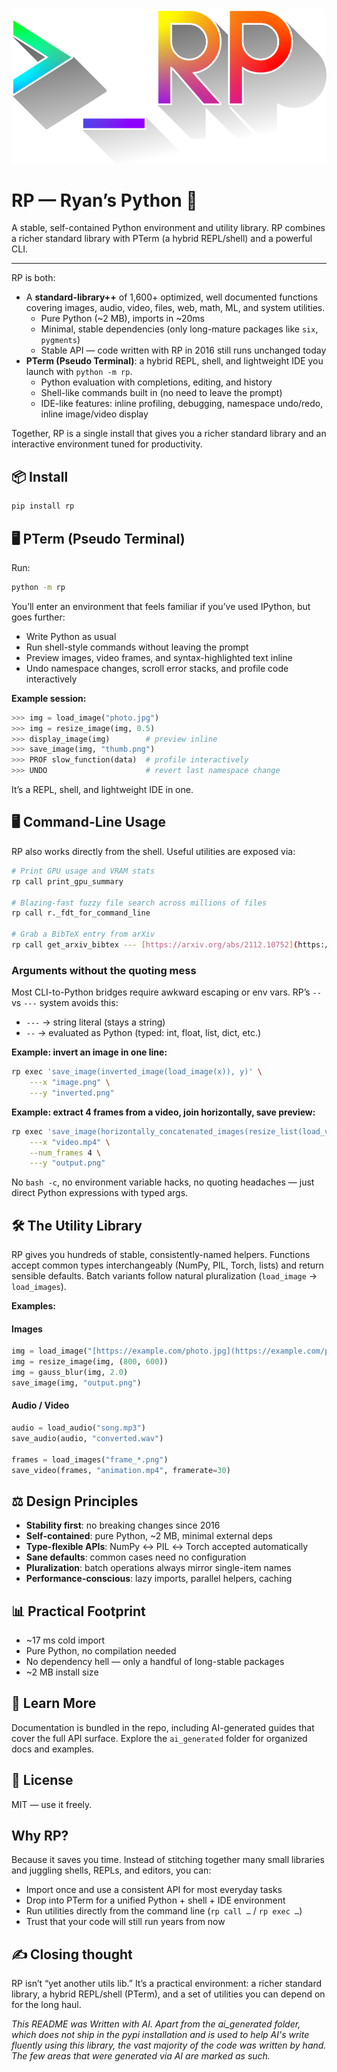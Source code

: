<img src="./misc/rp_logo.svg">

# RP — Ryan’s Python 🐍

A stable, self-contained Python environment and utility library. RP combines a richer standard library with PTerm (a hybrid REPL/shell) and a powerful CLI.

---

RP is both:

* A **standard-library++** of 1,600+ optimized, well documented functions covering images, audio, video, files, web, math, ML, and system utilities.
    * Pure Python (~2 MB), imports in ~20ms
    * Minimal, stable dependencies (only long-mature packages like `six`, `pygments`)
    * Stable API — code written with RP in 2016 still runs unchanged today
* **PTerm (Pseudo Terminal)**: a hybrid REPL, shell, and lightweight IDE you launch with `python -m rp`.
    * Python evaluation with completions, editing, and history
    * Shell-like commands built in (no need to leave the prompt)
    * IDE-like features: inline profiling, debugging, namespace undo/redo, inline image/video display

Together, RP is a single install that gives you a richer standard library and an interactive environment tuned for productivity.

## 📦 Install

```bash
pip install rp
```

## 🖥️ PTerm (Pseudo Terminal)

Run:

```bash
python -m rp
```

You’ll enter an environment that feels familiar if you’ve used IPython, but goes further:

* Write Python as usual
* Run shell-style commands without leaving the prompt
* Preview images, video frames, and syntax-highlighted text inline
* Undo namespace changes, scroll error stacks, and profile code interactively

**Example session:**

```python
>>> img = load_image("photo.jpg")
>>> img = resize_image(img, 0.5)
>>> display_image(img)        # preview inline
>>> save_image(img, "thumb.png")
>>> PROF slow_function(data)  # profile interactively
>>> UNDO                      # revert last namespace change
```

It’s a REPL, shell, and lightweight IDE in one.

## 🖥️ Command-Line Usage

RP also works directly from the shell. Useful utilities are exposed via:

```bash
# Print GPU usage and VRAM stats
rp call print_gpu_summary

# Blazing-fast fuzzy file search across millions of files
rp call r._fdt_for_command_line

# Grab a BibTeX entry from arXiv
rp call get_arxiv_bibtex --- [https://arxiv.org/abs/2112.10752](https://arxiv.org/abs/2112.10752)
```

### Arguments without the quoting mess

Most CLI-to-Python bridges require awkward escaping or env vars. RP’s `--` vs `---` system avoids this:

* `---` → string literal (stays a string)
* `--`  → evaluated as Python (typed: int, float, list, dict, etc.)

**Example: invert an image in one line:**

```bash
rp exec 'save_image(inverted_image(load_image(x)), y)' \
    ---x "image.png" \
    ---y "inverted.png"
```

**Example: extract 4 frames from a video, join horizontally, save preview:**

```bash
rp exec 'save_image(horizontally_concatenated_images(resize_list(load_video(x), num_frames)), y)' \
    ---x "video.mp4" \
    --num_frames 4 \
    ---y "output.png"
```

No `bash -c`, no environment variable hacks, no quoting headaches — just direct Python expressions with typed args.

## 🛠️ The Utility Library

RP gives you hundreds of stable, consistently-named helpers. Functions accept common types interchangeably (NumPy, PIL, Torch, lists) and return sensible defaults. Batch variants follow natural pluralization (`load_image` → `load_images`).

**Examples:**

#### Images

```python
img = load_image("[https://example.com/photo.jpg](https://example.com/photo.jpg)")
img = resize_image(img, (800, 600))
img = gauss_blur(img, 2.0)
save_image(img, "output.png")
```

#### Audio / Video

```python
audio = load_audio("song.mp3")
save_audio(audio, "converted.wav")

frames = load_images("frame_*.png")
save_video(frames, "animation.mp4", framerate=30)
```

## ⚖️ Design Principles

* **Stability first**: no breaking changes since 2016
* **Self-contained**: pure Python, ~2 MB, minimal external deps
* **Type-flexible APIs**: NumPy ↔ PIL ↔ Torch accepted automatically
* **Sane defaults**: common cases need no configuration
* **Pluralization**: batch operations always mirror single-item names
* **Performance-conscious**: lazy imports, parallel helpers, caching

## 📊 Practical Footprint

* ~17 ms cold import
* Pure Python, no compilation needed
* No dependency hell — only a handful of long-stable packages
* ~2 MB install size

## 📖 Learn More

Documentation is bundled in the repo, including AI-generated guides that cover the full API surface. Explore the `ai_generated` folder for organized docs and examples.

## 📜 License

MIT — use it freely.

## Why RP?

Because it saves you time. Instead of stitching together many small libraries and juggling shells, REPLs, and editors, you can:

* Import once and use a consistent API for most everyday tasks
* Drop into PTerm for a unified Python + shell + IDE environment
* Run utilities directly from the command line (`rp call …` / `rp exec …`)
* Trust that your code will still run years from now

## ✍️ Closing thought

RP isn’t “yet another utils lib.” It’s a practical environment: a richer standard library, a hybrid REPL/shell (PTerm), and a set of utilities you can depend on for the long haul.

_This README was Written with AI. Apart from the ai_generated folder, which does not ship in the pypi installation and is used to help AI's write fluently using this library, the *vast* majority of the code was written by hand. The few areas that were generated via AI are marked as such._
